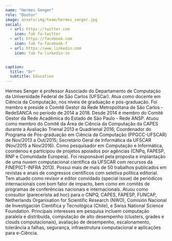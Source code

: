 ```yaml
---
name: "Hermes Senger"
role: "Doutor"
image: assets/img/team/hermes_senger.jpg
social:
  - url: https://twitter.com
    icon: fab fa-twitter
  - url: https://facebook.com
    icon: fab fa-facebook-f
  - url: https://www.linkedin.com
    icon: fab fa-linkedin-in


caption:
  title: "Dr"
  subtitle: Education
---
```

<p>
Hermes Senger é professor Associado do Departamento de Computação da Universidade Federal de São Carlos (UFSCar). Atua como docente em Ciência da Computação, nos níveis de graduação e pós-graduação. Foi membro e preside o Comitê Gestor da Rede Metropolitana de São Carlos - RedeSANCA no período de 2014 a 2018. Desde 2014 é membro do Comitê Gestor da Rede Acadêmica do Estado de São Paulo - Rede ANSP. Atuou como membro do Comitê da Área de Ciência da Computação da CAPES durante a Avaliação Trienal 2013 e Quadrienal 2016; Coordenador do Programa de Pós-graduação em Ciência da Computação (PPGCC-UFSCAR) de Nov/2013 a Out/2015; Secretário Geral de Informática da UFSCAR (Nov/2015 a Nov/2016). Como pesquisador em Computação e Informática, coordenou e participou de projetos apoiados por agências (CNPq, FAPESP, RNP e Comunidade Europeia). Foi responsável pela proposta e implantação de uma nuvem computacional científica da UFSCAR com recursos da FINEP(CT-INFRA 2013). Possui mais de mais de 50 trabalhos publicados em revistas e anais de congressos científicos com seletiva política editorial. Tem atuado como revisor e editor convidado (special issue) de periódicos internacionais com bom fator de impacto, bem como em comitês de programas de conferências nacionais e internacionais. Atuou como consultor (parecerista ad hoc) para o CNPQ, CAPES, FAPESP, FUNCAP, Netherlands Organisation for Scientific Research (NWO), Comisión Nacional de Investigación Científica y Tecnológica (Chile), e Swiss National Science Foundation. Principais interesses em pesquisa incluem computação paralela e distribuída, computação de alto desempenho (clusters, grades e clouds computacionais), avaliação de desempenho, escalonamento, tolerância a falhas, segurança, infraestrutura computacional e aplicações para e-Ciência.
</p>
 